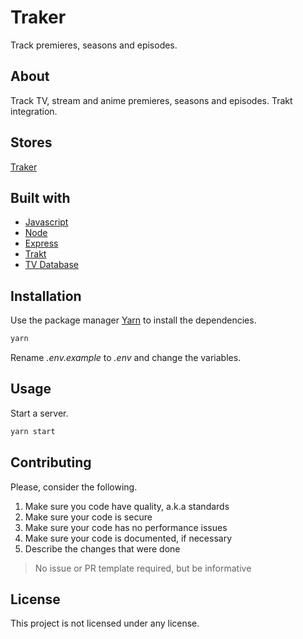 # Traker

Track premieres, seasons and episodes.

## About

Track TV, stream and anime premieres, seasons and episodes. Trakt integration.

## Stores

[Traker](https://ttrakerr.herokuapp.com/)

## Built with

- [Javascript](https://developer.mozilla.org/en-US/docs/Web/JavaScript)
- [Node](https://nodejs.org/en/)
- [Express](https://expressjs.com/)
- [Trakt](https://trakt.tv/)
- [TV Database](https://thetvdb.com/)

## Installation

Use the package manager [Yarn](https://yarnpkg.com/getting-started/install) to install the dependencies.

```sh
yarn
```

Rename _.env.example_ to _.env_ and change the variables.

## Usage

Start a server.

```sh
yarn start
```

## Contributing

Please, consider the following.

1. Make sure you code have quality, a.k.a standards
2. Make sure your code is secure
3. Make sure your code has no performance issues
4. Make sure your code is documented, if necessary
5. Describe the changes that were done

> No issue or PR template required, but be informative

## License

This project is not licensed under any license.
